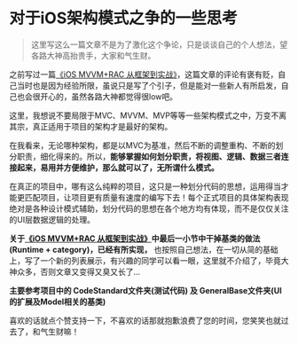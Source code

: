 # 对于iOS架构模式之争的一些思考

> 这里写这么一篇文章不是为了激化这个争论，只是谈谈自己的个人想法，望各路大神高抬贵手，大家和气生财。

之前写过一篇[《iOS MVVM+RAC 从框架到实战》](http://www.jianshu.com/p/3beb21d5def2)，这篇文章的评论有褒有贬，自己当时也是因为经验所限，虽说只是写了个引子，但是能对一些新人有所启发，自己也会很开心的，虽然各路大神都觉得很low吧。

这里，我想说不要局限于MVC、MVVM、MVP等等一些架构模式之中，万变不离其宗，真正适用于项目的架构才是最好的架构。

在我看来，无论哪种架构，都是以MVC为基准，然后不断的调整重构、不断的划分职责，细化得来的。所以，**能够掌握如何划分职责，将视图、逻辑、数据三者连接起来，易用并方便维护，那么就可以了，无所谓什么模式。**

在真正的项目中，哪有这么纯粹的项目，这只是一种划分代码的思想，运用得当才能更匹配项目，让项目更有质量有速度的编写下去！每个正式项目的具体架构表现绝对是各种设计模式辅助，划分代码的思想在各个地方均有体现，而不是仅仅关注的UI层数据逻辑的处理。

**关于[《iOS MVVM+RAC 从框架到实战》](http://www.jianshu.com/p/3beb21d5def2)中最后一小节中干掉基类的做法(Runtime + category)，已经有所实现，** 也按照自己想法，在一切从简的基础上，写了一个新的列表展示，有兴趣的同学可以看一眼，这里就不介绍了，毕竟大神众多，否则文章又变得又臭又长了...

**主要参考项目中的 CodeStandard文件夹(测试代码) 及 GeneralBase文件夹(UI的扩展及Model相关的基类)**

喜欢的话就点个赞支持一下，不喜欢的话那就抱歉浪费了您的时间，您笑笑也就过去了，和气生财嘛！
